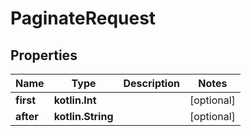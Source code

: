 
# PaginateRequest

## Properties
Name | Type | Description | Notes
------------ | ------------- | ------------- | -------------
**first** | **kotlin.Int** |  |  [optional]
**after** | **kotlin.String** |  |  [optional]




